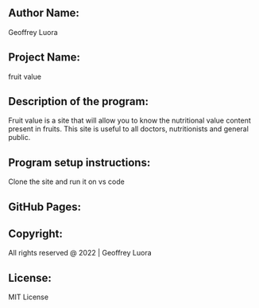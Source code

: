 ## Author Name:
Geoffrey Luora

## Project Name:
fruit value

## Description of the program:

Fruit value is a site that will allow you to know the nutritional value content present in fruits. This site is useful to all doctors, nutritionists and general public. 

## Program setup instructions:
Clone the site and run it on vs code




## GitHub Pages:


## Copyright:
All rights reserved @ 2022 | Geoffrey Luora

## License:
MIT License